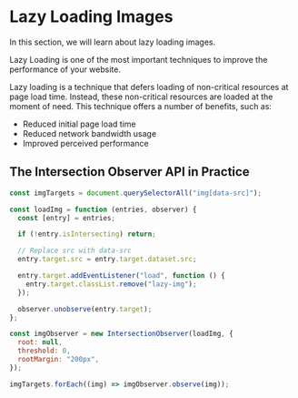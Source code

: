 # Lazy Loading Images

In this section, we will learn about lazy loading images.

Lazy Loading is one of the most important techniques to improve the performance of your website.

Lazy loading is a technique that defers loading of non-critical resources at page load time. Instead, these non-critical resources are loaded at the moment of need. This technique offers a number of benefits, such as:

- Reduced initial page load time
- Reduced network bandwidth usage
- Improved perceived performance

## The Intersection Observer API in Practice

```javascript
const imgTargets = document.querySelectorAll("img[data-src]");

const loadImg = function (entries, observer) {
  const [entry] = entries;

  if (!entry.isIntersecting) return;

  // Replace src with data-src
  entry.target.src = entry.target.dataset.src;

  entry.target.addEventListener("load", function () {
    entry.target.classList.remove("lazy-img");
  });

  observer.unobserve(entry.target);
};

const imgObserver = new IntersectionObserver(loadImg, {
  root: null,
  threshold: 0,
  rootMargin: "200px",
});

imgTargets.forEach((img) => imgObserver.observe(img));
```
